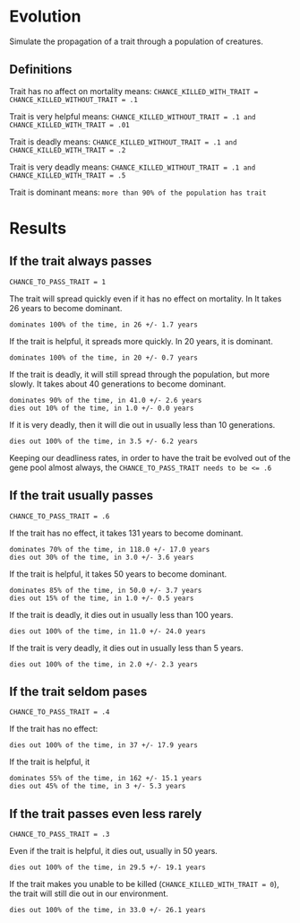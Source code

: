 Evolution
=========

Simulate the propagation of a trait through a population of creatures.

Definitions
-----------

Trait has no affect on mortality means:
`CHANCE_KILLED_WITH_TRAIT = CHANCE_KILLED_WITHOUT_TRAIT = .1`

Trait is very helpful means:
`CHANCE_KILLED_WITHOUT_TRAIT = .1 and CHANCE_KILLED_WITH_TRAIT = .01`

Trait is deadly means:
`CHANCE_KILLED_WITHOUT_TRAIT = .1 and CHANCE_KILLED_WITH_TRAIT = .2`

Trait is very deadly means:
`CHANCE_KILLED_WITHOUT_TRAIT = .1 and CHANCE_KILLED_WITH_TRAIT = .5`

Trait is dominant means:
`more than 90% of the population has trait`

Results
=======

If the trait always passes
--------------------------
`CHANCE_TO_PASS_TRAIT = 1`

The trait will spread quickly even if it has no effect on mortality.  In It
takes 26 years to become dominant.

    dominates 100% of the time, in 26 +/- 1.7 years

If the trait is helpful, it spreads more quickly.  In 20 years, it is dominant.

    dominates 100% of the time, in 20 +/- 0.7 years

If the trait is deadly, it will still spread through the population, but more
slowly.  It takes about 40 generations to become dominant.

    dominates 90% of the time, in 41.0 +/- 2.6 years
    dies out 10% of the time, in 1.0 +/- 0.0 years

If it is very deadly, then it will die out in usually less than 10 generations.

    dies out 100% of the time, in 3.5 +/- 6.2 years

Keeping our deadliness rates, in order to have the trait be evolved out of the
gene pool almost always, the `CHANCE_TO_PASS_TRAIT needs to be <= .6`


If the trait usually passes
---------------------------
`CHANCE_TO_PASS_TRAIT = .6`

If the trait has no effect, it takes 131 years to become dominant.

    dominates 70% of the time, in 118.0 +/- 17.0 years
    dies out 30% of the time, in 3.0 +/- 3.6 years

If the trait is helpful, it takes 50 years to become dominant.

    dominates 85% of the time, in 50.0 +/- 3.7 years
    dies out 15% of the time, in 1.0 +/- 0.5 years

If the trait is deadly, it dies out in usually less than 100 years.

    dies out 100% of the time, in 11.0 +/- 24.0 years

If the trait is very deadly, it dies out in usually less than 5 years.

    dies out 100% of the time, in 2.0 +/- 2.3 years


If the trait seldom pases
-------------------------
`CHANCE_TO_PASS_TRAIT = .4`

If the trait has no effect:

    dies out 100% of the time, in 37 +/- 17.9 years

If the trait is helpful, it

    dominates 55% of the time, in 162 +/- 15.1 years
    dies out 45% of the time, in 3 +/- 5.3 years

If the trait passes even less rarely
------------------------------------
`CHANCE_TO_PASS_TRAIT = .3`

Even if the trait is helpful, it dies out, usually in 50 years.

    dies out 100% of the time, in 29.5 +/- 19.1 years

If the trait makes you unable to be killed (`CHANCE_KILLED_WITH_TRAIT = 0`),
the trait will still die out in our environment.

    dies out 100% of the time, in 33.0 +/- 26.1 years

